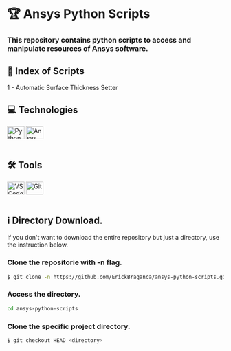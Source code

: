 # 🏆 Ansys Python Scripts
### This repository contains python scripts to access and manipulate resources of Ansys software.

## 🎯 Index of Scripts
1 - Automatic Surface Thickness Setter

## 💻 Technologies
<div style="display: inline_block">
  <img align="center" alt="Python" height="30" width="40" src="https://cdn.jsdelivr.net/gh/devicons/devicon/icons/python/python-original.svg" />
  <img align="center" alt="Ansys" height="30" width="40" src="https://github.com/ansys/.github/blob/main/images/ansys-logo.png"/>
</div><br>

## 🛠 Tools
<div style="display: inline_block">
  <img align="center" alt="VSCode" height="30" width="40" src="https://cdn.jsdelivr.net/gh/devicons/devicon/icons/vscode/vscode-original.svg" />
  <img align="center" alt="Git" height="30" width="40" src="https://cdn.jsdelivr.net/gh/devicons/devicon/icons/git/git-original.svg" />
</div><br>

## ℹ Directory Download.
If you don't want to download the entire repository but just a directory, use the instruction below.

### Clone the repositorie with -n flag.
```sh
$ git clone -n https://github.com/ErickBraganca/ansys-python-scripts.git
```

### Access the directory.
```sh
cd ansys-python-scripts
```

### Clone the specific project directory.
```sh
$ git checkout HEAD <directory> 
```

